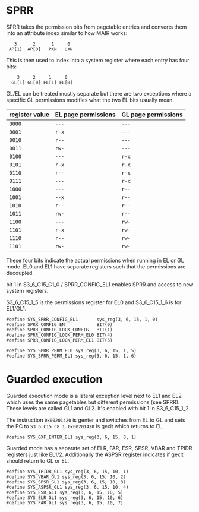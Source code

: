 # SPRR

SPRR takes the permission bits from pagetable entries and converts them into an attribute index similar to how MAIR works:

```
   3      2      1     0
 AP[1]  AP[0]   PXN   UXN
```

This is then used to index into a system register where each entry has four bits:


```
    3     2     1     0
  GL[1] GL[0] EL[1] EL[0]
```

GL/EL can be treated mostly separate but there are two exceptions where a specific GL permissions
modifies what the two EL bits usually mean.


| register value | EL page permissions | GL page permissions |
|-|-|-|
| `0000` | `---` | `---` |
| `0001` | `r-x` | `---` |
| `0010` | `r--` | `---` |
| `0011` | `rw-` | `---` |
| `0100` | `---` | `r-x` |
| `0101` | `r-x` | `r-x` |
| `0110` | `r--` | `r-x` |
| `0111` | `---` | `r-x` |
| `1000` | `---` | `r--` |
| `1001` | `--x` | `r--` |
| `1010` | `r--` | `r--` |
| `1011` | `rw-` | `r--` |
| `1100` | `---` | `rw-` |
| `1101` | `r-x` | `rw-` |
| `1110` | `r--` | `rw-` |
| `1101` | `rw-` | `rw-` |


These four bits indicate the actual permissions when running in EL or GL mode.
EL0 and EL1 have separate registers such that the permissions are decoupled.

bit 1 in S3_6_C15_C1_0 / SPRR_CONFIG_EL1 enables SPRR and access to new system registers.

S3_6_C15_1_5 is the permissions register for EL0 and S3_6_C15_1_6 is for EL1/GL1.

```
#define SYS_SPRR_CONFIG_EL1       sys_reg(3, 6, 15, 1, 0)
#define SPRR_CONFIG_EN            BIT(0)
#define SPRR_CONFIG_LOCK_CONFIG   BIT(1)
#define SPRR_CONFIG_LOCK_PERM_EL0 BIT(4)
#define SPRR_CONFIG_LOCK_PERM_EL1 BIT(5)

#define SYS_SPRR_PERM_EL0 sys_reg(3, 6, 15, 1, 5)
#define SYS_SPRR_PERM_EL1 sys_reg(3, 6, 15, 1, 6)
```


# Guarded execution

Guarded execution mode is a lateral exception level next to EL1 and EL2 which uses the same pagetables but different permissions (see SPRR). These levels are called GL1 and GL2. It's enabled with bit 1 in S3_6_C15_1_2.

The instruction `0x00201420` is genter and switches from EL to GL and sets the PC to `S3_6_C15_C8_1`.
`0x00201420` is gexit which returns to EL.

```
#define SYS_GXF_ENTER_EL1 sys_reg(3, 6, 15, 8, 1)
```

Guarded mode has a separate set of ELR, FAR, ESR, SPSR, VBAR and TPIDR registers just like EL1/2.
Additionally the ASPSR register indicates if gexit should return to GL or EL.

```
#define SYS_TPIDR_GL1 sys_reg(3, 6, 15, 10, 1)
#define SYS_VBAR_GL1 sys_reg(3, 6, 15, 10, 2)
#define SYS_SPSR_GL1 sys_reg(3, 6, 15, 10, 3)
#define SYS_ASPSR_GL1 sys_reg(3, 6, 15, 10, 4)
#define SYS_ESR_GL1 sys_reg(3, 6, 15, 10, 5)
#define SYS_ELR_GL1 sys_reg(3, 6, 15, 10, 6)
#define SYS_FAR_GL1 sys_reg(3, 6, 15, 10, 7)
```

